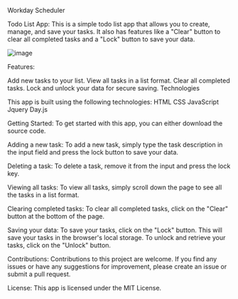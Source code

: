
Workday Scheduler 

Todo List App: 
 This is a simple todo list app that allows you to create, manage, and save your tasks. It also has features like a "Clear" button to clear all completed tasks and a "Lock" button to save your data.

![image](https://user-images.githubusercontent.com/113802839/219804023-1a5715bb-9acb-437f-987f-741afc6a3597.png)

Features:

Add new tasks to your list.
View all tasks in a list format.
Clear all completed tasks.
Lock and unlock your data for secure saving.
Technologies

This app is built using the following technologies: 
HTML
CSS
JavaScript
Jquery
Day.js


Getting Started:
To get started with this app, you can either download the source code.

Adding a new task:
To add a new task, simply type the task description in the input field and press the lock button to save your data.

Deleting a task:
To delete a task, remove it from the input and press the lock key.

Viewing all tasks:
To view all tasks, simply scroll down the page to see all the tasks in a list format.

Clearing completed tasks:
To clear all completed tasks, click on the "Clear" button at the bottom of the page.

Saving your data:
To save your tasks, click on the "Lock" button. This will save your tasks in the browser's local storage. To unlock and retrieve your tasks, click on the "Unlock" button.

Contributions:
Contributions to this project are welcome. If you find any issues or have any suggestions for improvement, please create an issue or submit a pull request.

License:
This app is licensed under the MIT License.




